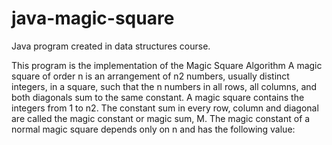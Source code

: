 # java-magic-square
Java program created in data structures course. 

This program is the implementation of the Magic Square Algorithm 
A magic square of order n is an arrangement of n2 numbers, usually distinct integers, in a square, such that the n numbers in all rows, all columns, and both diagonals sum to the same constant. A magic square contains the integers from 1 to n2. 
The constant sum in every row, column and diagonal are called the magic constant or magic sum, M. The magic constant of a normal magic square depends only on n and has the following value: 
